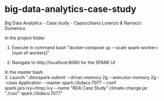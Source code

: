 # big-data-analytics-case-study
Big Data Analytics - Case study - Capocchiano Lorenzo & Narracci Domenico

In the project folder
1. Execute in command bash "docker-compose up --scale spark-worker=[num of workers]"

2. Navigate to <a>http://localhost:8080</a> for the SPARK UI

In the master bash:<br>
3. Launch "./bin/spark-submit --driver-memory 2g --executor-memory 2g --class Application --master spark://bdacs:7077 --conf spark.jars.ivy=/tmp/.ivy --name "BDA Case Study" climate-change.jar "./csv/" spark://bdacs:7077"